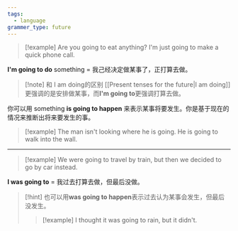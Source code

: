 ```yaml
---
tags:
  - language
grammer_type: future
---
```

> [!example]
> Are you going to eat anything?
> I'm just going to make a quick phone call.

**I'm going to do** something = 我己经决定做某事了，正打算去做。

> [!note] 和 I am doing的区别
> [[Present tenses for the future|I am doing]]更强调的是安排做某事，而**I'm going to**更强调打算去做。

你可以用 something **is going to happen** 来表示某事将要发生。你是基于现在的情况来推断出将来要发生的事。

> [!example]
> The man isn't looking where he is going. He is going to walk into the wall.

---

 > [!example]
 > We were going to travel by train, but then we decided to go by car instead.

**I was going to** =  我过去打算去做，但最后没做。

> [!hint]
> 也可以用**was going to happen**表示过去认为某事会发生，但最后没发生。
> > [!example]
> > I thought it was going to rain, but it didn't.